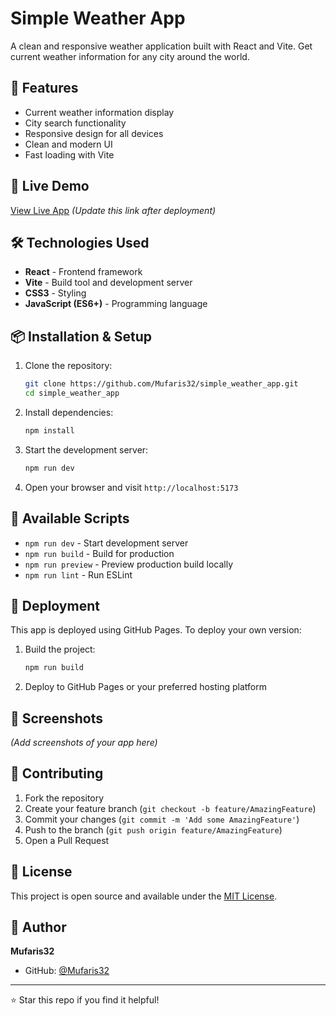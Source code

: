 # Simple Weather App

A clean and responsive weather application built with React and Vite. Get current weather information for any city around the world.

## 🌟 Features

- Current weather information display
- City search functionality
- Responsive design for all devices
- Clean and modern UI
- Fast loading with Vite

## 🚀 Live Demo

[View Live App](https://mufaris32.github.io/simple_weather_app) *(Update this link after deployment)*

## 🛠️ Technologies Used

- **React** - Frontend framework
- **Vite** - Build tool and development server
- **CSS3** - Styling
- **JavaScript (ES6+)** - Programming language

## 📦 Installation & Setup

1. Clone the repository:
   ```bash
   git clone https://github.com/Mufaris32/simple_weather_app.git
   cd simple_weather_app
   ```

2. Install dependencies:
   ```bash
   npm install
   ```

3. Start the development server:
   ```bash
   npm run dev
   ```

4. Open your browser and visit `http://localhost:5173`

## 🔧 Available Scripts

- `npm run dev` - Start development server
- `npm run build` - Build for production
- `npm run preview` - Preview production build locally
- `npm run lint` - Run ESLint

## 🚀 Deployment

This app is deployed using GitHub Pages. To deploy your own version:

1. Build the project:
   ```bash
   npm run build
   ```

2. Deploy to GitHub Pages or your preferred hosting platform

## 📱 Screenshots

*(Add screenshots of your app here)*

## 🤝 Contributing

1. Fork the repository
2. Create your feature branch (`git checkout -b feature/AmazingFeature`)
3. Commit your changes (`git commit -m 'Add some AmazingFeature'`)
4. Push to the branch (`git push origin feature/AmazingFeature`)
5. Open a Pull Request

## 📝 License

This project is open source and available under the [MIT License](LICENSE).

## 👤 Author

**Mufaris32**
- GitHub: [@Mufaris32](https://github.com/Mufaris32)

---

⭐ Star this repo if you find it helpful!
